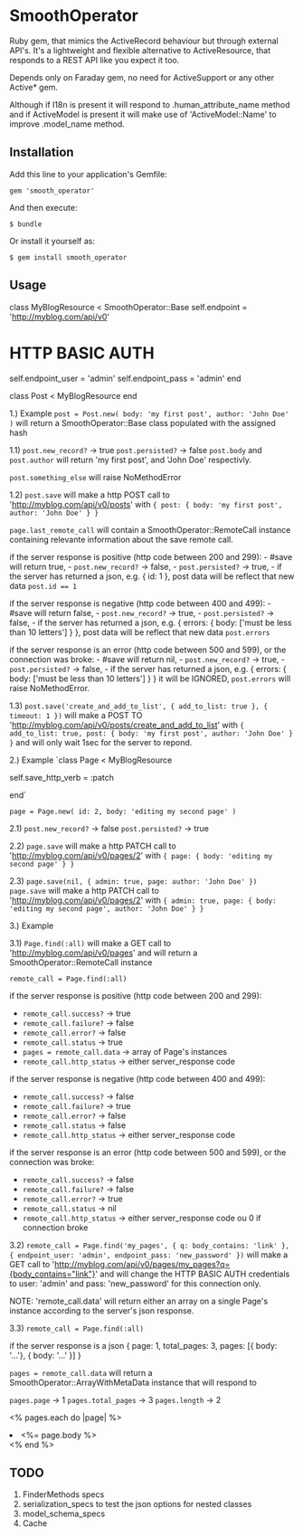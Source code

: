 # SmoothOperator

Ruby gem, that mimics the ActiveRecord behaviour but through external API's.
It's a lightweight and flexible alternative to ActiveResource, that responds to a REST API like you expect it too.

Depends only on Faraday gem, no need for ActiveSupport or any other Active* gem.

Although if I18n is present it will respond to .human_attribute_name method and if ActiveModel is present it will make use of 'ActiveModel::Name' to improve .model_name method.


## Installation

Add this line to your application's Gemfile:

    gem 'smooth_operator'

And then execute:

    $ bundle

Or install it yourself as:

    $ gem install smooth_operator


## Usage

class MyBlogResource < SmoothOperator::Base
  self.endpoint = 'http://myblog.com/api/v0'

  # HTTP BASIC AUTH
  self.endpoint_user = 'admin'
  self.endpoint_pass = 'admin'
end

class Post < MyBlogResource
end

1.) Example
`post = Post.new( body: 'my first post', author: 'John Doe' )`
will return a SmoothOperator::Base class populated with the assigned hash

  1.1)
  `post.new_record?` -> true
  `post.persisted?` -> false
  `post.body` and `post.author` will return 'my first post', and 'John Doe' respectivly.

  `post.something_else` will raise NoMethodError

  1.2)
  `post.save` will make a http POST call to 'http://myblog.com/api/v0/posts' with `{ post: { body: 'my first post', author: 'John Doe' } }`

  `page.last_remote_call` will contain a SmoothOperator::RemoteCall instance containing relevante information about the save remote call.

  if the server response is positive (http code between 200 and 299):
    - #save will return true,
    - `post.new_record?` -> false,
    - `post.persisted?` -> true, 
    - if the server has returned a json, e.g. { id: 1 }, post data will be reflect that new data `post.id == 1`

  if the server response is negative (http code between 400 and 499):
    - #save will return false,
    - `post.new_record?` -> true,
    - `post.persisted?` -> false, 
    - if the server has returned a json, e.g. { errors: { body: ['must be less than 10 letters'] } }, post data will be reflect that new data `post.errors`

  if the server response is an error (http code between 500 and 599), or the connection was broke:
    - #save will return nil,
    - `post.new_record?` -> true,
    - `post.persisted?` -> false, 
    - if the server has returned a json, e.g. { errors: { body: ['must be less than 10 letters'] } } it will be IGNORED, `post.errors` will raise NoMethodError.

  1.3)
  `post.save('create_and_add_to_list', { add_to_list: true }, { timeout: 1 })`
  will make a POST TO 'http://myblog.com/api/v0/posts/create_and_add_to_list' with `{ add_to_list: true, post: { body: 'my first post', author: 'John Doe' } }` and will only wait 1sec for the server to repond.



2.) Example
`class Page < MyBlogResource

  self.save_http_verb = :patch

end`

`page = Page.new( id: 2, body: 'editing my second page' )`

  2.1)
  `post.new_record?` -> false
  `post.persisted?` -> true

  2.2)
  `page.save` will make a http PATCH call to 'http://myblog.com/api/v0/pages/2' with `{ page: { body: 'editing my second page' } }`

  2.3)
  `page.save(nil, { admin: true, page: author: 'John Doe' })` `page.save` will make a http PATCH call to 'http://myblog.com/api/v0/pages/2' with `{ admin: true, page: { body: 'editing my second page', author: 'John Doe' } }`


3.) Example

  3.1) `Page.find(:all)` will make a GET call to 'http://myblog.com/api/v0/pages' and will return a SmoothOperator::RemoteCall instance

  `remote_call = Page.find(:all)`

  if the server response is positive (http code between 200 and 299):
  - `remote_call.success?` -> true
  - `remote_call.failure?` -> false
  - `remote_call.error?` -> false
  - `remote_call.status` -> true
  - `pages = remote_call.data` -> array of Page's instances
  - `remote_call.http_status` -> either server_response code

  if the server response is negative (http code between 400 and 499):
  - `remote_call.success?` -> false
  - `remote_call.failure?` -> true
  - `remote_call.error?` -> false
  - `remote_call.status` -> false
  - `remote_call.http_status` -> either server_response code

  if the server response is an error (http code between 500 and 599), or the connection was broke:
  - `remote_call.success?` -> false
  - `remote_call.failure?` -> false
  - `remote_call.error?` -> true
  - `remote_call.status` -> nil
  - `remote_call.http_status` -> either server_response code ou 0 if connection broke

  3.2)
  `remote_call = Page.find('my_pages', { q: body_contains: 'link' }, { endpoint_user: 'admin', endpoint_pass: 'new_password' })`
  will make a GET call to 'http://myblog.com/api/v0/pages/my_pages?q={body_contains="link"}' and will change the HTTP BASIC AUTH credentials to user: 'admin' and pass: 'new_password' for this connection only.

  NOTE:
  'remote_call.data' will return either an array on a single Page's instance according to the server's json response.

  3.3)
  `remote_call = Page.find(:all)`

  if the server response is a json { page: 1, total_pages: 3, pages: [{ body: '...'}, { body: '...' }] }

  `pages = remote_call.data` will return a SmoothOperator::ArrayWithMetaData instance that will respond to

  `pages.page` -> 1
  `pages.total_pages` -> 3
  `pages.length` -> 2

  <% pages.each do |page| %>
    <li><%= page.body %></li>
  <% end %>
  

## TODO

1. FinderMethods specs
2. serialization_specs to test the json options for nested classes
3. model_schema_specs
4. Cache 
